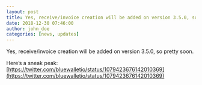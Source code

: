 ```yaml
---
layout: post
title: Yes, receive/invoice creation will be added on version 3.5.0, so pretty soon.
date: 2018-12-30 07:46:00
author: john_doe
categories: [news, updates]
---
```


Yes, receive/invoice creation will be added on version 3.5.0, so pretty soon.

Here’s a sneak peak:  
[https://twitter.com/bluewalletio/status/1079423676142010369](https://twitter.com/bluewalletio/status/1079423676142010369)